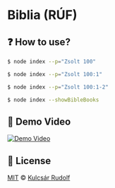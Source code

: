 # Biblia (RÚF)

## ❓ How to use?

```bash
$ node index --p="Zsolt 100"
```

```bash
$ node index --p="Zsolt 100:1"
```

```bash
$ node index --p="Zsolt 100:1-2"
```

```bash
$ node index --showBibleBooks
```

## 🎥 Demo Video

[![Demo Video](https://img.youtube.com/vi/99baGzaIYWE/0.jpg)](https://www.youtube.com/watch?v=99baGzaIYWE)

## 📜 License

[MIT][license] © [Kulcsár Rudolf][website]

[license]: /LICENSE
[website]: https://kulcsarrudolf.com/
